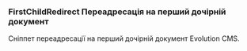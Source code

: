 
<meta http-equiv="Content-Type" content="text/html; charset=utf-8">
<h3>FirstChildRedirect Переадресація на перший дочірній документ </h3>
Сніппет переадресації на перший дочірній документ Evolution CMS.
